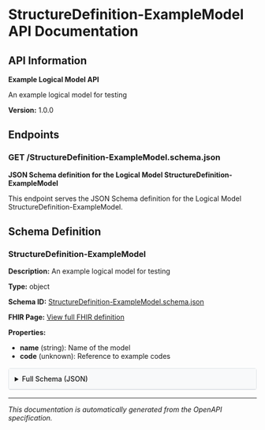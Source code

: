 # StructureDefinition-ExampleModel API Documentation

<!-- This content is automatically generated from StructureDefinition-ExampleModel.openapi.json -->

## API Information

**Example Logical Model API**

An example logical model for testing

**Version:** 1.0.0

## Endpoints

### GET /StructureDefinition-ExampleModel.schema.json

**JSON Schema definition for the Logical Model StructureDefinition-ExampleModel**

This endpoint serves the JSON Schema definition for the Logical Model StructureDefinition-ExampleModel.

## Schema Definition

### StructureDefinition-ExampleModel

**Description:** An example logical model for testing

**Type:** object

**Schema ID:** [StructureDefinition-ExampleModel.schema.json](StructureDefinition-ExampleModel.schema.json)

**FHIR Page:** [View full FHIR definition](StructureDefinition-ExampleModel.html)

**Properties:**

- **name** (string): Name of the model
- **code** (unknown): Reference to example codes
<details>
<summary>Full Schema (JSON)</summary>

```json
{
  "$schema": "https://json-schema.org/draft/2020-12/schema",
  "$id": "StructureDefinition-ExampleModel.schema.json",
  "title": "Example Logical Model",
  "description": "An example logical model for testing",
  "type": "object",
  "properties": {
    "name": {
      "type": "string",
      "description": "Name of the model"
    },
    "code": {
      "$ref": "ValueSet-ExampleCodes.schema.json#/properties/code",
      "description": "Reference to example codes"
    }
  }
}
```

</details>


<style>
/* Schema documentation styling that integrates with IG theme */
.enum-values {
  background-color: #e7f3ff;
  border: 1px solid #b8daff;
  border-radius: 4px;
  padding: 1rem;
  margin: 1rem 0;
}

.enum-value {
  display: inline-block;
  background-color: #00477d;
  color: white;
  padding: 0.2rem 0.5rem;
  border-radius: 3px;
  margin: 0.2rem;
  font-size: 0.9rem;
  text-decoration: none;
}

.enum-value a {
  color: white;
  text-decoration: none;
}

.enum-value:hover, .enum-value a:hover {
  background-color: #0070A1;
  color: white;
  text-decoration: none;
}

.enum-truncated {
  margin-top: 0.5rem;
  font-style: italic;
  color: #6c757d;
}

details {
  margin: 1rem 0;
  border: 1px solid #dee2e6;
  border-radius: 4px;
  padding: 0;
}

details summary {
  background: #f8f9fa;
  padding: 0.75rem;
  cursor: pointer;
  border-bottom: 1px solid #dee2e6;
  font-weight: 500;
}

details[open] summary {
  border-bottom: 1px solid #dee2e6;
}

details pre {
  margin: 1rem;
  background: #f8f9fa;
  border: 1px solid #e9ecef;
  border-radius: 4px;
  padding: 1rem;
  overflow-x: auto;
}
</style>

---

*This documentation is automatically generated from the OpenAPI specification.*
